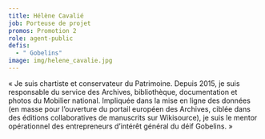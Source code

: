 ```yaml
---
title: Hélène Cavalié
job: Porteuse de projet
promos: Promotion 2
role: agent-public
defis:
  - " Gobelins"
image: img/helene_cavalie.jpg
---
```

« Je suis chartiste et conservateur du Patrimoine. Depuis 2015, je suis responsable du service des Archives, bibliothèque, documentation et photos du Mobilier national. Impliquée dans la mise en ligne des données (en masse pour l’ouverture du portail européen des Archives, ciblée dans des éditions collaboratives de manuscrits sur Wikisource), je suis le mentor opérationnel des entrepreneurs d’intérêt général du déif Gobelins. »